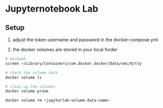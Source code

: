 # Jupyternotebook Lab

## Setup
1. adjust the token username and password in the docker-compose.yml

2. the docker volumes are stored in your local forder
```bash
# macbook
screen ~/Library/Containers/com.docker.docker/Data/vms/0/tty

# check the volume data
docker volume ls

# clean up the volumes
docker volume prune

docker volume rm <jupyterlab-volume-data-name>
```


